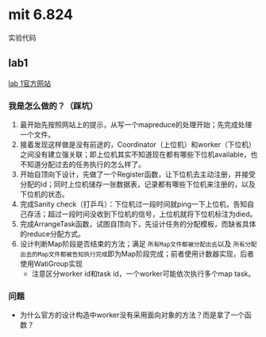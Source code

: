 # mit 6.824
实验代码

## lab1
[lab 1官方网站](https://pdos.csail.mit.edu/6.824/labs/lab-mr.html)

### 我是怎么做的？（踩坑）
1. 最开始先按照网站上的提示，从写一个mapreduce的处理开始；先完成处理一个文件。
2. 接着发现这样做是没有前途的，Coordinator（上位机）和worker（下位机）之间没有建立强关联；即上位机其实不知道现在都有哪些下位机available，也不知道分配过去的任务执行的怎么样了。
3. 开始自顶向下设计，先做了一个Register函数，让下位机去主动注册，并接受分配的id；同时上位机储存一张数据表，记录都有哪些下位机来注册的，以及下位机的状态。
4. 完成Sanity check（打乒乓）：下位机过一段时间就ping一下上位机，告知自己存活；超过一段时间没收到下位机的信号，上位机就将下位机标注为died。
5. 完成ArrangeTask函数，试图自顶向下，先设计任务的分配模板，而缺省具体的reduce分配方式。
6. 设计判断Map阶段是否结束的方法；满足 `所有Map文件都被分配出去`以及 `所有分配出去的Map文件都被告知执行完成`即为Map阶段完成；前者使用计数器实现，后者使用WatiGroup实现
    * 注意区分worker id和task id，一个worker可能依次执行多个map task。


### 问题
* 为什么官方的设计构造中worker没有采用面向对象的方法？而是拿了一个函数？
